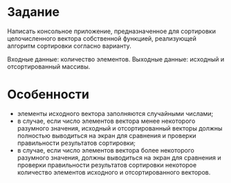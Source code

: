 # Задание
Написать консольное приложение, предназначенное для сортировки целочисленного вектора
собственной функцией, реализующей алгоритм сортировки согласно варианту.

Входные данные: количество элементов.
Выходные данные: исходный и отсортированный массивы.

# Особенности
- элементы исходного вектора заполняются случайными числами;
- в случае, если число элементов вектора менее некоторого разумного значения,
	исходный и отсортированный векторы должны полностью выводиться на экран для сравнения и
	проверки правильности результатов сортировки;
- в случае, если число элементов вектора более некоторого разумного значения, должны
	выводиться на экран для сравнения и проверки правильности результатов сортировки
	некоторое количество элементов исходного и отсортированного векторов.
